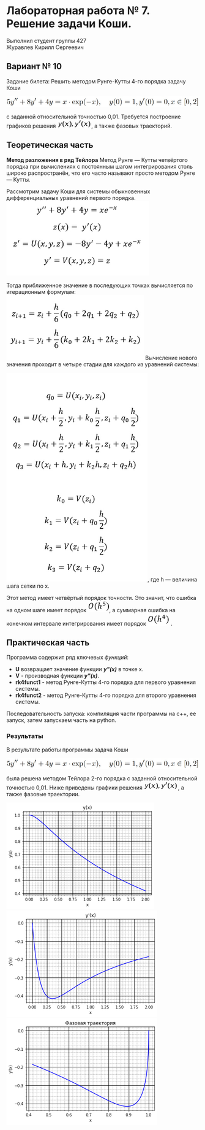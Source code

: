 ﻿# Лабораторная работа № 7. Решение задачи Коши.

Выполнил студент группы 427  
Журавлев Кирилл Сергеевич

## Вариант № 10
Задание билета: Решить методом Рунге-Кутты 4-го порядка задачу Коши

![1.jpg](Formuls/1.jpg)

с заданной относительной точностью 0,01.
Требуется построение графиков решения ![2.jpg](Formuls/2.jpg), а также фазовых траекторий.


## Теоретическая часть
**Метод разложения в ряд Тейлора**
Метод Рунге — Кутты четвёртого порядка при вычислениях с постоянным шагом интегрирования столь широко распространён, что его часто называют просто методом Рунге — Кутты.

Рассмотрим задачу Коши для системы обыкновенных дифференциальных уравнений первого порядка. 
![3.jpg](Formuls/3.jpg)

Тогда приближенное значение в последующих точках вычисляется по итерационным формулам:
![4.jpg](Formuls/4.jpg)
Вычисление нового значения проходит в четыре стадии для каждого из уравнений системы:

![5.jpg](Formuls/5.jpg), где h — величина шага сетки по x.

Этот метод имеет четвёртый порядок точности. Это значит, что ошибка на одном шаге имеет порядок ![6.jpg](Formuls/6.jpg), а суммарная ошибка на конечном интервале интегрирования имеет порядок ![7.jpg](Formuls/7.jpg) .
## Практическая часть
Программа содержит ряд ключевых *функций*:
* **U** возвращает значение функции ***y"(x)*** в точке x.
* **V** - производная функции ***y"(x)***.
* **rk4funct1** - метод Рунге-Кутты 4-го порядка для первого уравнения системы.
* **rk4funct2** - метод Рунге-Кутты 4-го порядка для второго уравнения системы.

Последовательность запуска: компиляция части программы на с++, ее запуск, затем запускаем часть на python. 

### Результаты
В результате работы программы задача Коши  

![1.jpg](Formuls/1.jpg)

была решена методом Тейлора 2-го порядка с заданной относительной точностью 0,01. Ниже приведены графики решения ![2.jpg](Formuls/2.jpg), а также фазовые траектории.

![y(x).png](Formuls/y(x).png) ![y'(x).png](Formuls/y'(x).png) ![y'(y).png](Formuls/y'(y).png)
